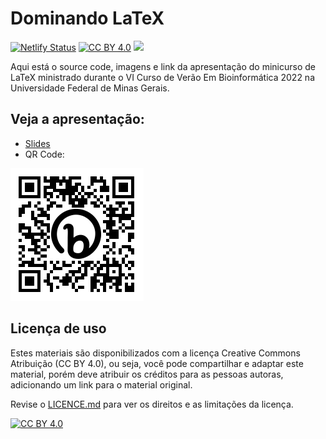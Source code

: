 # Dominando LaTeX

[![Netlify Status](https://api.netlify.com/api/v1/badges/5e55f16c-500d-4214-a934-78de9a43911f/deploy-status)](https://app.netlify.com/sites/dominandolatex/deploys) [![CC BY 4.0][cc-by-shield]][cc-by] <img src="https://img.shields.io/badge/Made%20with-Markdown-1f425f.svg" weight="9%"/>

Aqui está o source code, imagens e link da apresentação do minicurso de LaTeX ministrado durante o VI Curso de Verão Em Bioinformática 2022 na Universidade Federal de Minas Gerais.

## Veja a apresentação:
- [Slides](https://bit.ly/latex-cvbioinfo)
- QR Code:

![qrcode](img/bit.ly_latex-cvbioinfo.png)

## Licença de uso

Estes materiais são disponibilizados com a licença Creative Commons Atribuição (CC BY 4.0), ou seja, você pode compartilhar e adaptar este material, porém deve atribuir os créditos para as pessoas autoras, adicionando um link para o material original.

Revise o [LICENCE.md](https://github.com/ElizaAlfaro/seminarios_01072022/blob/master/LICENCE.md) para ver os direitos e as limitações da licença.

[![CC BY 4.0][cc-by-image]][cc-by]

[cc-by]: http://creativecommons.org/licenses/by/4.0/
[cc-by-image]: https://i.creativecommons.org/l/by/4.0/88x31.png
[cc-by-shield]: https://img.shields.io/badge/License-CC%20BY%204.0-lightgrey.svg
